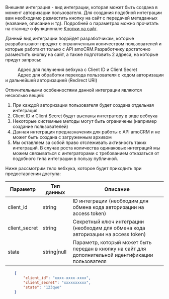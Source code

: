 
<a name="common-info"></a>

Внешняя интеграция - вид интеграции, которая может быть создана в момент авторизации пользователя.
Для создания подобной интеграции вам необходимо разместить кнопку на сайт с передачей метаданных (название, описание и тд). Подробней о параметрах можно прочитать на станице о функционале [Кнопки на сайт](https://amocrm.ru/developers/content/oauth/button).

Данный вид интеграции подойдет разработчикам, которые разрабатывают продукт с ограниченным количеством пользователей и которые работают только с API amoCRM.Разработчику достаточно разместить кнопку на сайт, а также подготовить 2 адреса, на которые придут запросы:

          Адрес для получения вебхука с Client ID и Client Secret   
          Адрес для обработки перехода пользователя с кодом авторизации и дальнейшей авторизацией (Redirect URI)

Отличительными особенностями данной интеграции являются несколько вещей:

1.  При каждой авторизации пользователя будет создана отдельная интеграция
2.  Client ID и Client Secret будут высланы интегратору в виде вебхука
3.  Некоторые системные методы могут быть ограничены (например создание пользователей)
4.  Данная интеграция предназначения для работы с API amoCRM и не может быть создана с загруженным архивом
5.  Мы оставляем за собой право отслеживать активность таких интеграций. В случае роста количества одинаковых интеграций мы можем связываться с интеграторами с требованием отказаться от подобного типа интеграции в пользу публичной.

Ниже рассмотрим тело вебхука, которое будет приходить при предоставлении
доступа:

| Параметр       | Тип данных   | Описание |
|----------------|--------------|----------|
| client\_id     | string       | ID интеграции (необходим для обмена кода авторизации на access token) |
| client\_secret | string       | Секретный ключ интеграции (необходим для обмена кода авторизации на access token) |
| state          | string\|null | Параметр, который может быть передан в кнопку на сайт для дополнительной идентификации пользователя|

```json
    {
        "client_id": "xxxx-xxxx-xxxx",
        "client_secret": "xxxxxxxxxx",
        "state": "123qwe"
    } 
```

<!-- Generated at Thu, 04 Mar 2021 10:59:09 +0000. amoCRM Documentation Generator -->